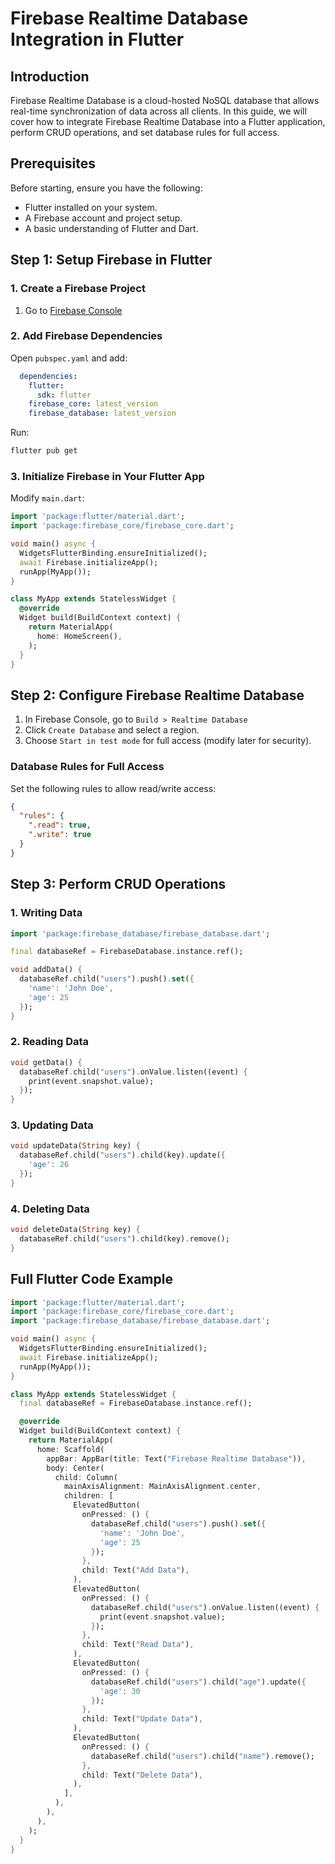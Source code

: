 # Firebase Realtime Database Integration in Flutter

## Introduction
Firebase Realtime Database is a cloud-hosted NoSQL database that allows real-time synchronization of data across all clients. In this guide, we will cover how to integrate Firebase Realtime Database into a Flutter application, perform CRUD operations, and set database rules for full access.

## Prerequisites
Before starting, ensure you have the following:
- Flutter installed on your system.
- A Firebase account and project setup.
- A basic understanding of Flutter and Dart.

## Step 1: Setup Firebase in Flutter

### 1. Create a Firebase Project
1. Go to [Firebase Console](https://console.firebase.google.com/)

### 2. Add Firebase Dependencies
Open `pubspec.yaml` and add:
```yaml
  dependencies:
    flutter:
      sdk: flutter
    firebase_core: latest_version
    firebase_database: latest_version
```
Run:
```sh
flutter pub get
```

### 3. Initialize Firebase in Your Flutter App
Modify `main.dart`:
```dart
import 'package:flutter/material.dart';
import 'package:firebase_core/firebase_core.dart';

void main() async {
  WidgetsFlutterBinding.ensureInitialized();
  await Firebase.initializeApp();
  runApp(MyApp());
}

class MyApp extends StatelessWidget {
  @override
  Widget build(BuildContext context) {
    return MaterialApp(
      home: HomeScreen(),
    );
  }
}
```

## Step 2: Configure Firebase Realtime Database

1. In Firebase Console, go to `Build > Realtime Database`
2. Click `Create Database` and select a region.
3. Choose `Start in test mode` for full access (modify later for security).

### Database Rules for Full Access
Set the following rules to allow read/write access:
```json
{
  "rules": {
    ".read": true,
    ".write": true
  }
}
```

## Step 3: Perform CRUD Operations

### 1. Writing Data
```dart
import 'package:firebase_database/firebase_database.dart';

final databaseRef = FirebaseDatabase.instance.ref();

void addData() {
  databaseRef.child("users").push().set({
    'name': 'John Doe',
    'age': 25
  });
}
```

### 2. Reading Data
```dart
void getData() {
  databaseRef.child("users").onValue.listen((event) {
    print(event.snapshot.value);
  });
}
```

### 3. Updating Data
```dart
void updateData(String key) {
  databaseRef.child("users").child(key).update({
    'age': 26
  });
}
```

### 4. Deleting Data
```dart
void deleteData(String key) {
  databaseRef.child("users").child(key).remove();
}
```

## Full Flutter Code Example
```dart
import 'package:flutter/material.dart';
import 'package:firebase_core/firebase_core.dart';
import 'package:firebase_database/firebase_database.dart';

void main() async {
  WidgetsFlutterBinding.ensureInitialized();
  await Firebase.initializeApp();
  runApp(MyApp());
}

class MyApp extends StatelessWidget {
  final databaseRef = FirebaseDatabase.instance.ref();

  @override
  Widget build(BuildContext context) {
    return MaterialApp(
      home: Scaffold(
        appBar: AppBar(title: Text("Firebase Realtime Database")),
        body: Center(
          child: Column(
            mainAxisAlignment: MainAxisAlignment.center,
            children: [
              ElevatedButton(
                onPressed: () {
                  databaseRef.child("users").push().set({
                    'name': 'John Doe',
                    'age': 25
                  });
                },
                child: Text("Add Data"),
              ),
              ElevatedButton(
                onPressed: () {
                  databaseRef.child("users").onValue.listen((event) {
                    print(event.snapshot.value);
                  });
                },
                child: Text("Read Data"),
              ),
              ElevatedButton(
                onPressed: () {
                  databaseRef.child("users").child("age").update({
                    'age': 30
                  });
                },
                child: Text("Update Data"),
              ),
              ElevatedButton(
                onPressed: () {
                  databaseRef.child("users").child("name").remove();
                },
                child: Text("Delete Data"),
              ),
            ],
          ),
        ),
      ),
    );
  }
}
```
